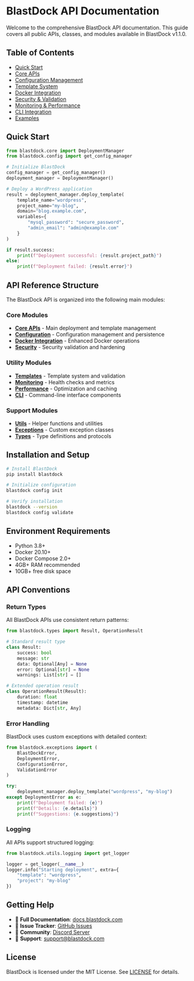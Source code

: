 # BlastDock API Documentation

Welcome to the comprehensive BlastDock API documentation. This guide covers all public APIs, classes, and modules available in BlastDock v1.1.0.

## Table of Contents

- [Quick Start](#quick-start)
- [Core APIs](#core-apis)
- [Configuration Management](#configuration-management)
- [Template System](#template-system)
- [Docker Integration](#docker-integration)
- [Security & Validation](#security--validation)
- [Monitoring & Performance](#monitoring--performance)
- [CLI Integration](#cli-integration)
- [Examples](#examples)

## Quick Start

```python
from blastdock.core import DeploymentManager
from blastdock.config import get_config_manager

# Initialize BlastDock
config_manager = get_config_manager()
deployment_manager = DeploymentManager()

# Deploy a WordPress application
result = deployment_manager.deploy_template(
    template_name="wordpress",
    project_name="my-blog",
    domain="blog.example.com",
    variables={
        "mysql_password": "secure_password",
        "admin_email": "admin@example.com"
    }
)

if result.success:
    print(f"Deployment successful: {result.project_path}")
else:
    print(f"Deployment failed: {result.error}")
```

## API Reference Structure

The BlastDock API is organized into the following main modules:

### Core Modules
- **[Core APIs](./core/)** - Main deployment and template management
- **[Configuration](./config/)** - Configuration management and persistence
- **[Docker Integration](./docker/)** - Enhanced Docker operations
- **[Security](./security/)** - Security validation and hardening

### Utility Modules
- **[Templates](./templates/)** - Template system and validation
- **[Monitoring](./monitoring/)** - Health checks and metrics
- **[Performance](./performance/)** - Optimization and caching
- **[CLI](./cli/)** - Command-line interface components

### Support Modules
- **[Utils](./utils/)** - Helper functions and utilities
- **[Exceptions](./exceptions/)** - Custom exception classes
- **[Types](./types/)** - Type definitions and protocols

## Installation and Setup

```bash
# Install BlastDock
pip install blastdock

# Initialize configuration
blastdock config init

# Verify installation
blastdock --version
blastdock config validate
```

## Environment Requirements

- Python 3.8+
- Docker 20.10+
- Docker Compose 2.0+
- 4GB+ RAM recommended
- 10GB+ free disk space

## API Conventions

### Return Types
All BlastDock APIs use consistent return patterns:

```python
from blastdock.types import Result, OperationResult

# Standard result type
class Result:
    success: bool
    message: str
    data: Optional[Any] = None
    error: Optional[str] = None
    warnings: List[str] = []

# Extended operation result
class OperationResult(Result):
    duration: float
    timestamp: datetime
    metadata: Dict[str, Any]
```

### Error Handling
BlastDock uses custom exceptions with detailed context:

```python
from blastdock.exceptions import (
    BlastDockError,
    DeploymentError,
    ConfigurationError,
    ValidationError
)

try:
    deployment_manager.deploy_template("wordpress", "my-blog")
except DeploymentError as e:
    print(f"Deployment failed: {e}")
    print(f"Details: {e.details}")
    print(f"Suggestions: {e.suggestions}")
```

### Logging
All APIs support structured logging:

```python
from blastdock.utils.logging import get_logger

logger = get_logger(__name__)
logger.info("Starting deployment", extra={
    "template": "wordpress",
    "project": "my-blog"
})
```

## Getting Help

- 📖 **Full Documentation**: [docs.blastdock.com](https://docs.blastdock.com)
- 🐛 **Issue Tracker**: [GitHub Issues](https://github.com/blastdock/blastdock/issues)
- 💬 **Community**: [Discord Server](https://discord.gg/blastdock)
- 📧 **Support**: support@blastdock.com

## License

BlastDock is licensed under the MIT License. See [LICENSE](../../LICENSE) for details.